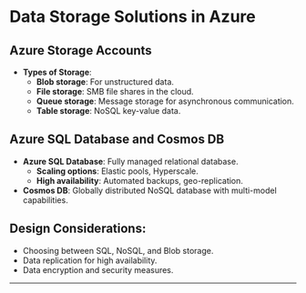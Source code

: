 # Data Storage Solutions in Azure

## Azure Storage Accounts
- **Types of Storage**:
  - **Blob storage**: For unstructured data.
  - **File storage**: SMB file shares in the cloud.
  - **Queue storage**: Message storage for asynchronous communication.
  - **Table storage**: NoSQL key-value data.

## Azure SQL Database and Cosmos DB
- **Azure SQL Database**: Fully managed relational database.
  - **Scaling options**: Elastic pools, Hyperscale.
  - **High availability**: Automated backups, geo-replication.
- **Cosmos DB**: Globally distributed NoSQL database with multi-model capabilities.

## Design Considerations:
- Choosing between SQL, NoSQL, and Blob storage.
- Data replication for high availability.
- Data encryption and security measures.

---
